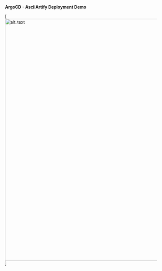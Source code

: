 **ArgoCD - AsciiArtify Deployment Demo**

[<img alt="alt_text" width="800px" src="argocd_asciiart_demo.gif" />]
